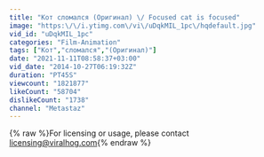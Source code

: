 ```yaml
---
title: "Кот сломался (Оригинал) \/ Focused cat is focused"
image: "https:\/\/i.ytimg.com\/vi\/uDqkMIL_1pc\/hqdefault.jpg"
vid_id: "uDqkMIL_1pc"
categories: "Film-Animation"
tags: ["Кот","сломался","(Оригинал)"]
date: "2021-11-11T08:58:37+03:00"
vid_date: "2014-10-27T06:19:32Z"
duration: "PT45S"
viewcount: "1821877"
likeCount: "58704"
dislikeCount: "1738"
channel: "Metastaz"
---
```

{% raw %}For licensing or usage, please contact licensing@viralhog.com{% endraw %}
